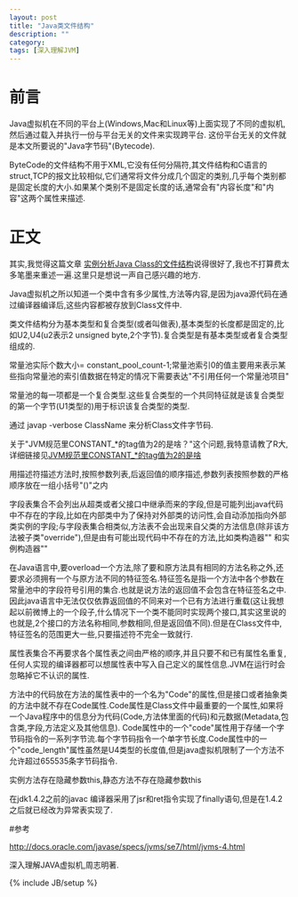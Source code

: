 ```yaml
---
layout: post
title: "Java类文件结构"
description: ""
category: 
tags: [深入理解JVM]
---
```

# 前言
  Java虚拟机在不同的平台上(Windows,Mac和Linux等)上面实现了不同的虚拟机,然后通过载入并执行一份与平台无关的文件来实现跨平台. 这份平台无关的文件就是本文所要说的"Java字节码"(Bytecode).
  
  ByteCode的文件结构不用于XML,它没有任何分隔符,其文件结构和C语言的struct,TCP的报文比较相似,它们通常将文件分成几个固定的类别,几乎每个类别都是固定长度的大小.如果某个类别不是固定长度的话,通常会有"内容长度"和"内容"这两个属性来描述.
  
# 正文
其实,我觉得这篇文章 [实例分析Java Class的文件结构](http://coolshell.cn/articles/9229.html)说得很好了,我也不打算费太多笔墨来重述一遍.这里只是想说一声自己感兴趣的地方.

Java虚拟机之所以知道一个类中含有多少属性,方法等内容,是因为java源代码在通过编译器编译后,这些内容都被存放到Class文件中. 

类文件结构分为基本类型和复合类型(或者叫做表),基本类型的长度都是固定的,比如U2,U4(u2表示2 unsigned byte,2个字节).复合类型是有基本类型或者复合类型组成的. 

常量池实际个数大小= constant_pool_count-1;常量池索引0的值主要用来表示某些指向常量池的索引值数据在特定的情况下需要表达"不引用任何一个常量池项目"

常量池的每一项都是一个复合类型.这些复合类型的一个共同特征就是该复合类型的第一个字节(U1类型的)用于标识该复合类型的类型.

通过 javap -verbose ClassName 来分析Class文件字节码.

关于"JVM规范里CONSTANT_*的tag值为2的是啥？"这个问题,我特意请教了R大,详细链接见[JVM规范里CONSTANT_*的tag值为2的是啥](http://hllvm.group.iteye.com/group/topic/38367#249969)

用描述符描述方法时,按照参数列表,后返回值的顺序描述,参数列表按照参数的严格顺序放在一组小括号"()"之内

字段表集合不会列出从超类或者父接口中继承而来的字段,但是可能列出java代码中不存在的字段,比如在内部类中为了保持对外部类的访问性,会自动添加指向外部类实例的字段;与字段表集合相类似,方法表不会出现来自父类的方法信息(除非该方法被子类"override"),但是由有可能出现代码中不存在的方法,比如类构造器"<clinit>" 和实例构造器"<init>" 

在Java语言中,要overload一个方法,除了要和原方法具有相同的方法名称之外,还要求必须拥有一个与原方法不同的特征签名.特征签名是指一个方法中各个参数在常量池中的字段符号引用的集合.也就是说方法的返回值不会包含在特征签名之中.因此java语言中无法仅仅依靠返回值的不同来对一个已有方法进行重载(这让我想起以前微博上的一个段子,什么情况下一个类不能同时实现两个接口,其实这里说的也就是,2个接口的方法名称相同,参数相同,但是返回值不同).但是在Class文件中,特征签名的范围更大一些,只要描述符不完全一致就行.


属性表集合不再要求各个属性表之间由严格的顺序,并且只要不和已有属性名重复,任何人实现的编译器都可以想属性表中写入自己定义的属性信息.JVM在运行时会忽略掉它不认识的属性.

方法中的代码放在方法的属性表中的一个名为"Code"的属性,但是接口或者抽象类的方法中就不存在Code属性.Code属性是Class文件中最重要的一个属性,如果将一个Java程序中的信息分为代码(Code,方法体里面的代码)和元数据(Metadata,包含类,字段,方法定义及其他信息). Code属性中的一个"code"属性用于存储一个字节码指令的一系列字节流.每个字节码指令一个单字节长度.Code属性中的一个"code_length"属性虽然是U4类型的长度值,但是java虚拟机限制了一个方法不允许超过655535条字节码指令. 

实例方法存在隐藏参数this,静态方法不存在隐藏参数this

在jdk1.4.2之前的javac 编译器采用了jsr和ret指令实现了finally语句,但是在1.4.2之后就已经改为异常表实现了.






#参考

http://docs.oracle.com/javase/specs/jvms/se7/html/jvms-4.html

深入理解JAVA虚拟机,周志明著.



{% include JB/setup %}
